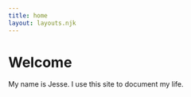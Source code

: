 ```yaml
---
title: home
layout: layouts.njk
---
```


# Welcome

My name is Jesse. I use this site to document my life.
